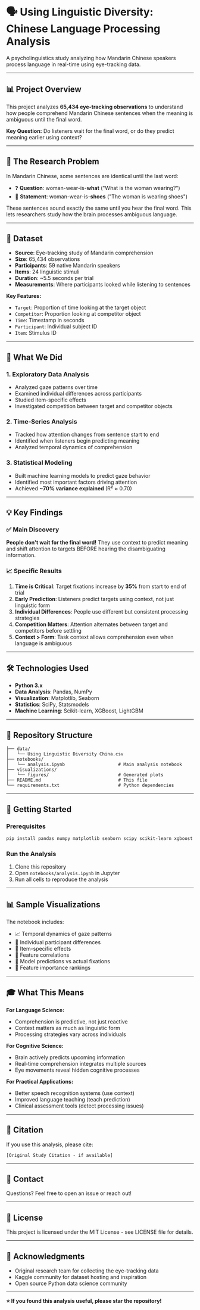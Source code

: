 # 🗣️ Using Linguistic Diversity: Chinese Language Processing Analysis

A psycholinguistics study analyzing how Mandarin Chinese speakers process language in real-time using eye-tracking data.

---

## 📊 Project Overview

This project analyzes **65,434 eye-tracking observations** to understand how people comprehend Mandarin Chinese sentences when the meaning is ambiguous until the final word.

**Key Question:** Do listeners wait for the final word, or do they predict meaning earlier using context?

---

## 🎯 The Research Problem

In Mandarin Chinese, some sentences are identical until the last word:

- ❓ **Question**: woman-wear-is-**what** ("What is the woman wearing?")
- 💬 **Statement**: woman-wear-is-**shoes** ("The woman is wearing shoes")

These sentences sound exactly the same until you hear the final word. This lets researchers study how the brain processes ambiguous language.

---

## 📁 Dataset

- **Source**: Eye-tracking study of Mandarin comprehension
- **Size**: 65,434 observations
- **Participants**: 59 native Mandarin speakers
- **Items**: 24 linguistic stimuli
- **Duration**: ~5.5 seconds per trial
- **Measurements**: Where participants looked while listening to sentences

**Key Features:**
- `Target`: Proportion of time looking at the target object
- `Competitor`: Proportion looking at competitor object
- `Time`: Timestamp in seconds
- `Participant`: Individual subject ID
- `Item`: Stimulus ID

---

## 🔬 What We Did

### 1. **Exploratory Data Analysis**
- Analyzed gaze patterns over time
- Examined individual differences across participants
- Studied item-specific effects
- Investigated competition between target and competitor objects

### 2. **Time-Series Analysis**
- Tracked how attention changes from sentence start to end
- Identified when listeners begin predicting meaning
- Analyzed temporal dynamics of comprehension

### 3. **Statistical Modeling**
- Built machine learning models to predict gaze behavior
- Identified most important factors driving attention
- Achieved **~70% variance explained** (R² ≈ 0.70)

---

## 💡 Key Findings

### ✅ Main Discovery
**People don't wait for the final word!** They use context to predict meaning and shift attention to targets BEFORE hearing the disambiguating information.

### 📈 Specific Results

1. **Time is Critical**: Target fixations increase by **35%** from start to end of trial
2. **Early Prediction**: Listeners predict targets using context, not just linguistic form
3. **Individual Differences**: People use different but consistent processing strategies
4. **Competition Matters**: Attention alternates between target and competitors before settling
5. **Context > Form**: Task context allows comprehension even when language is ambiguous

---

## 🛠️ Technologies Used

- **Python 3.x**
- **Data Analysis**: Pandas, NumPy
- **Visualization**: Matplotlib, Seaborn
- **Statistics**: SciPy, Statsmodels
- **Machine Learning**: Scikit-learn, XGBoost, LightGBM

---

## 📂 Repository Structure
```
├── data/
│   └── Using Linguistic Diversity China.csv
├── notebooks/
│   └── analysis.ipynb                    # Main analysis notebook
├── visualizations/
│   └── figures/                          # Generated plots
├── README.md                             # This file
└── requirements.txt                      # Python dependencies
```

---

## 🚀 Getting Started

### Prerequisites
```bash
pip install pandas numpy matplotlib seaborn scipy scikit-learn xgboost lightgbm
```

### Run the Analysis
1. Clone this repository
2. Open `notebooks/analysis.ipynb` in Jupyter
3. Run all cells to reproduce the analysis

---

## 📊 Sample Visualizations

The notebook includes:
- 📈 Temporal dynamics of gaze patterns
- 👥 Individual participant differences
- 📄 Item-specific effects
- 🔗 Feature correlations
- 🎯 Model predictions vs actual fixations
- 🌟 Feature importance rankings

---

## 🎓 What This Means

**For Language Science:**
- Comprehension is predictive, not just reactive
- Context matters as much as linguistic form
- Processing strategies vary across individuals

**For Cognitive Science:**
- Brain actively predicts upcoming information
- Real-time comprehension integrates multiple sources
- Eye movements reveal hidden cognitive processes

**For Practical Applications:**
- Better speech recognition systems (use context)
- Improved language teaching (teach prediction)
- Clinical assessment tools (detect processing issues)

---

## 📝 Citation

If you use this analysis, please cite:
```
[Original Study Citation - if available]
```

---

## 📧 Contact

Questions? Feel free to open an issue or reach out!

---

## 📜 License

This project is licensed under the MIT License - see LICENSE file for details.

---

## 🙏 Acknowledgments

- Original research team for collecting the eye-tracking data
- Kaggle community for dataset hosting and inspiration
- Open source Python data science community

---

**⭐ If you found this analysis useful, please star the repository!**
